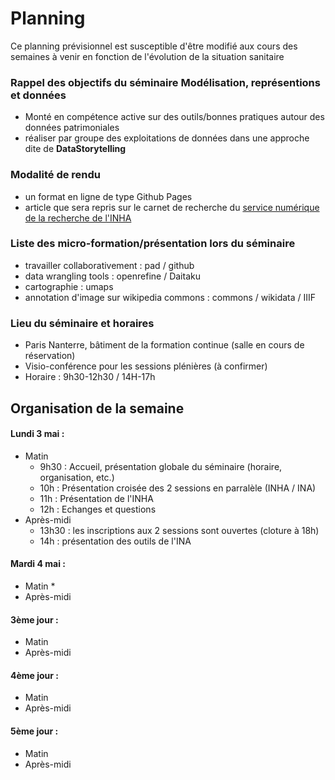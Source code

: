 # Planning

Ce planning prévisionnel est susceptible d'être modifié aux cours des semaines à venir en fonction de l'évolution de la situation sanitaire

### Rappel des objectifs du séminaire **Modélisation, représentions et données**

* Monté en compétence active sur des outils/bonnes pratiques autour des données patrimoniales
* réaliser par groupe des exploitations de données dans une approche dite de **DataStorytelling**

### Modalité de rendu 

* un format en ligne de type Github Pages
* article que sera repris sur le carnet de recherche du [service numérique de la recherche de l'INHA](http://numrha.hypotheses.org/)

### Liste des micro-formation/présentation lors du séminaire

* travailler collaborativement : pad / github
* data wrangling tools : openrefine / Daitaku
* cartographie : umaps
* annotation d'image sur wikipedia commons : commons / wikidata / IIIF

### Lieu du séminaire et horaires

* Paris Nanterre, bâtiment de la formation continue (salle en cours de réservation)
* Visio-conférence pour les sessions plénières (à confirmer)
* Horaire : 9h30-12h30 / 14H-17h

## Organisation de la semaine

#### Lundi 3 mai :
* Matin
   * 9h30 : Accueil, présentation globale du séminaire (horaire, organisation, etc.)
   * 10h : Présentation croisée des 2 sessions en parralèle (INHA / INA)
   * 11h : Présentation de l'INHA
   * 12h : Echanges et questions
* Après-midi 
   * 13h30 : les inscriptions aux 2 sessions sont ouvertes (cloture à 18h)
   * 14h : présentation des outils de l'INA


#### Mardi 4 mai  :
* Matin
   * 
* Après-midi 


#### 3ème jour :
* Matin
* Après-midi 


#### 4ème jour :
* Matin
* Après-midi 

#### 5ème jour :
* Matin
* Après-midi 

